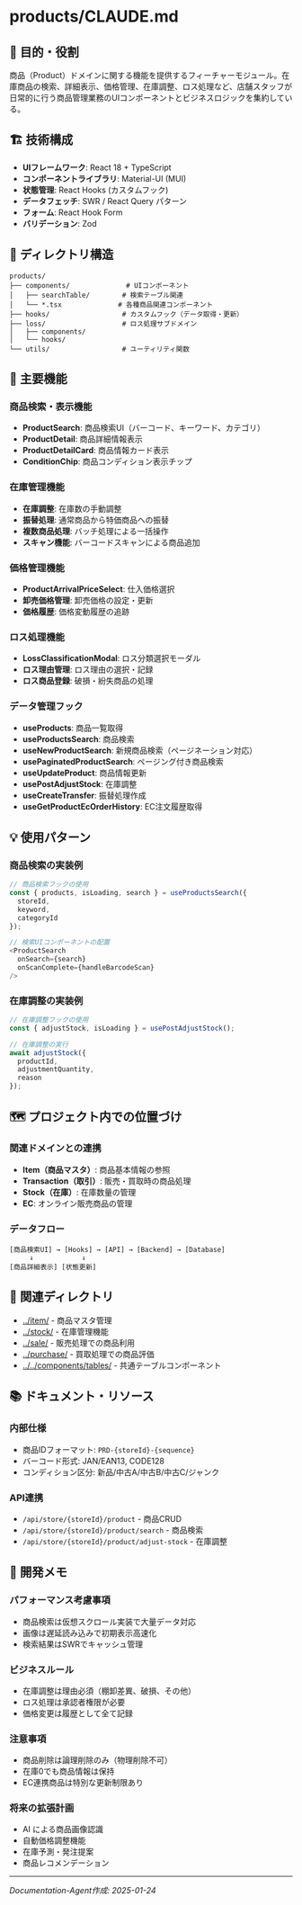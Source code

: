 # products/CLAUDE.md

## 🎯 目的・役割

商品（Product）ドメインに関する機能を提供するフィーチャーモジュール。在庫商品の検索、詳細表示、価格管理、在庫調整、ロス処理など、店舗スタッフが日常的に行う商品管理業務のUIコンポーネントとビジネスロジックを集約している。

## 🏗️ 技術構成

- **UIフレームワーク**: React 18 + TypeScript
- **コンポーネントライブラリ**: Material-UI (MUI)
- **状態管理**: React Hooks (カスタムフック)
- **データフェッチ**: SWR / React Query パターン
- **フォーム**: React Hook Form
- **バリデーション**: Zod

## 📁 ディレクトリ構造

```
products/
├── components/              # UIコンポーネント
│   ├── searchTable/        # 検索テーブル関連
│   └── *.tsx              # 各種商品関連コンポーネント
├── hooks/                  # カスタムフック（データ取得・更新）
├── loss/                   # ロス処理サブドメイン
│   ├── components/
│   └── hooks/
└── utils/                  # ユーティリティ関数
```

## 🔧 主要機能

### 商品検索・表示機能
- **ProductSearch**: 商品検索UI（バーコード、キーワード、カテゴリ）
- **ProductDetail**: 商品詳細情報表示
- **ProductDetailCard**: 商品情報カード表示
- **ConditionChip**: 商品コンディション表示チップ

### 在庫管理機能
- **在庫調整**: 在庫数の手動調整
- **振替処理**: 通常商品から特価商品への振替
- **複数商品処理**: バッチ処理による一括操作
- **スキャン機能**: バーコードスキャンによる商品追加

### 価格管理機能
- **ProductArrivalPriceSelect**: 仕入価格選択
- **卸売価格管理**: 卸売価格の設定・更新
- **価格履歴**: 価格変動履歴の追跡

### ロス処理機能
- **LossClassificationModal**: ロス分類選択モーダル
- **ロス理由管理**: ロス理由の選択・記録
- **ロス商品登録**: 破損・紛失商品の処理

### データ管理フック
- **useProducts**: 商品一覧取得
- **useProductsSearch**: 商品検索
- **useNewProductSearch**: 新規商品検索（ページネーション対応）
- **usePaginatedProductSearch**: ページング付き商品検索
- **useUpdateProduct**: 商品情報更新
- **usePostAdjustStock**: 在庫調整
- **useCreateTransfer**: 振替処理作成
- **useGetProductEcOrderHistory**: EC注文履歴取得

## 💡 使用パターン

### 商品検索の実装例
```typescript
// 商品検索フックの使用
const { products, isLoading, search } = useProductsSearch({
  storeId,
  keyword,
  categoryId
});

// 検索UIコンポーネントの配置
<ProductSearch 
  onSearch={search}
  onScanComplete={handleBarcodeScan}
/>
```

### 在庫調整の実装例
```typescript
// 在庫調整フックの使用
const { adjustStock, isLoading } = usePostAdjustStock();

// 在庫調整の実行
await adjustStock({
  productId,
  adjustmentQuantity,
  reason
});
```

## 🗺️ プロジェクト内での位置づけ

### 関連ドメインとの連携
- **Item（商品マスタ）**: 商品基本情報の参照
- **Transaction（取引）**: 販売・買取時の商品処理
- **Stock（在庫）**: 在庫数量の管理
- **EC**: オンライン販売商品の管理

### データフロー
```
[商品検索UI] → [Hooks] → [API] → [Backend] → [Database]
     ↓            ↓
[商品詳細表示] [状態更新]
```

## 🔗 関連ディレクトリ

- [../item/](../item/) - 商品マスタ管理
- [../stock/](../stock/) - 在庫管理機能
- [../sale/](../sale/) - 販売処理での商品利用
- [../purchase/](../purchase/) - 買取処理での商品評価
- [../../components/tables/](../../components/tables/) - 共通テーブルコンポーネント

## 📚 ドキュメント・リソース

### 内部仕様
- 商品IDフォーマット: `PRD-{storeId}-{sequence}`
- バーコード形式: JAN/EAN13, CODE128
- コンディション区分: 新品/中古A/中古B/中古C/ジャンク

### API連携
- `/api/store/{storeId}/product` - 商品CRUD
- `/api/store/{storeId}/product/search` - 商品検索
- `/api/store/{storeId}/product/adjust-stock` - 在庫調整

## 📝 開発メモ

### パフォーマンス考慮事項
- 商品検索は仮想スクロール実装で大量データ対応
- 画像は遅延読み込みで初期表示高速化
- 検索結果はSWRでキャッシュ管理

### ビジネスルール
- 在庫調整は理由必須（棚卸差異、破損、その他）
- ロス処理は承認者権限が必要
- 価格変更は履歴として全て記録

### 注意事項
- 商品削除は論理削除のみ（物理削除不可）
- 在庫0でも商品情報は保持
- EC連携商品は特別な更新制限あり

### 将来の拡張計画
- AI による商品画像認識
- 自動価格調整機能
- 在庫予測・発注提案
- 商品レコメンデーション

---
*Documentation-Agent作成: 2025-01-24*